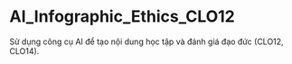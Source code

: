 # AI_Infographic_Ethics_CLO12
Sử dụng công cụ AI để tạo nội dung học tập và đánh giá đạo đức (CLO12, CLO14).
